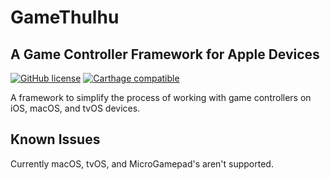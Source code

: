# GameThulhu
## A Game Controller Framework for Apple Devices

[![GitHub license](https://img.shields.io/badge/license-MIT-lightgrey.svg)](https://raw.githubusercontent.com/Carthage/Carthage/master/LICENSE.md) [![Carthage compatible](https://img.shields.io/badge/Carthage-compatible-4BC51D.svg?style=flat)](https://github.com/Carthage/Carthage)

A framework to simplify the process of working with game controllers on iOS, macOS, and tvOS devices.

## Known Issues
Currently macOS, tvOS, and MicroGamepad's aren't supported.

